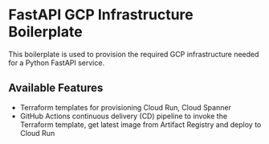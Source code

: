 # FastAPI GCP Infrastructure Boilerplate

This boilerplate is used to provision the required GCP infrastructure needed for a Python FastAPI service.

## Available Features

* Terraform templates for provisioning Cloud Run, Cloud Spanner
* GitHub Actions continuous delivery (CD) pipeline to invoke the Terraform template, get latest image from Artifact Registry and deploy to Cloud Run
